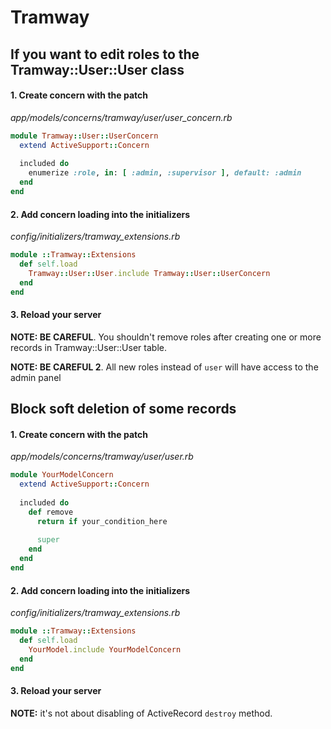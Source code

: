# Tramway

## If you want to edit roles to the Tramway::User::User class

#### 1. Create concern with the patch

*app/models/concerns/tramway/user/user_concern.rb*
```ruby
module Tramway::User::UserConcern
  extend ActiveSupport::Concern
  
  included do
    enumerize :role, in: [ :admin, :supervisor ], default: :admin
  end
end
```
#### 2. Add concern loading into the initializers

*config/initializers/tramway_extensions.rb*
```ruby
module ::Tramway::Extensions
  def self.load
    Tramway::User::User.include Tramway::User::UserConcern
  end
end
```

#### 3. Reload your server

**NOTE: BE CAREFUL**. You shouldn't remove roles after creating one or more records in Tramway::User::User table.

**NOTE: BE CAREFUL 2**. All new roles instead of `user` will have access to the admin panel

## Block soft deletion of some records

#### 1. Create concern with the patch

*app/models/concerns/tramway/user/user.rb*
```ruby
module YourModelConcern
  extend ActiveSupport::Concern
  
  included do
    def remove
      return if your_condition_here
      
      super
    end
  end
end
```
#### 2. Add concern loading into the initializers

*config/initializers/tramway_extensions.rb*
```ruby
module ::Tramway::Extensions
  def self.load
    YourModel.include YourModelConcern
  end
end
```

#### 3. Reload your server

**NOTE:** it's not about disabling of ActiveRecord `destroy` method.
